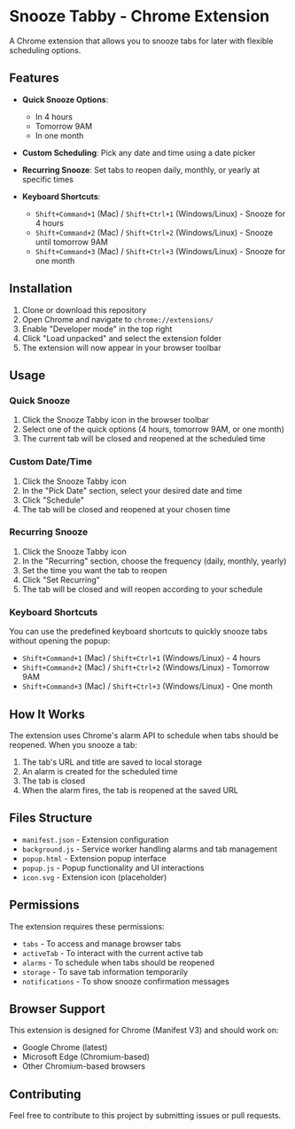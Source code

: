 # Snooze Tabby - Chrome Extension

A Chrome extension that allows you to snooze tabs for later with flexible scheduling options.

## Features

- **Quick Snooze Options**:

  - In 4 hours
  - Tomorrow 9AM
  - In one month

- **Custom Scheduling**: Pick any date and time using a date picker
- **Recurring Snooze**: Set tabs to reopen daily, monthly, or yearly at specific times
- **Keyboard Shortcuts**:
  - `Shift+Command+1` (Mac) / `Shift+Ctrl+1` (Windows/Linux) - Snooze for 4 hours
  - `Shift+Command+2` (Mac) / `Shift+Ctrl+2` (Windows/Linux) - Snooze until tomorrow 9AM
  - `Shift+Command+3` (Mac) / `Shift+Ctrl+3` (Windows/Linux) - Snooze for one month

## Installation

1. Clone or download this repository
2. Open Chrome and navigate to `chrome://extensions/`
3. Enable "Developer mode" in the top right
4. Click "Load unpacked" and select the extension folder
5. The extension will now appear in your browser toolbar

## Usage

### Quick Snooze

1. Click the Snooze Tabby icon in the browser toolbar
2. Select one of the quick options (4 hours, tomorrow 9AM, or one month)
3. The current tab will be closed and reopened at the scheduled time

### Custom Date/Time

1. Click the Snooze Tabby icon
2. In the "Pick Date" section, select your desired date and time
3. Click "Schedule"
4. The tab will be closed and reopened at your chosen time

### Recurring Snooze

1. Click the Snooze Tabby icon
2. In the "Recurring" section, choose the frequency (daily, monthly, yearly)
3. Set the time you want the tab to reopen
4. Click "Set Recurring"
5. The tab will be closed and will reopen according to your schedule

### Keyboard Shortcuts

You can use the predefined keyboard shortcuts to quickly snooze tabs without opening the popup:

- `Shift+Command+1` (Mac) / `Shift+Ctrl+1` (Windows/Linux) - 4 hours
- `Shift+Command+2` (Mac) / `Shift+Ctrl+2` (Windows/Linux) - Tomorrow 9AM
- `Shift+Command+3` (Mac) / `Shift+Ctrl+3` (Windows/Linux) - One month

## How It Works

The extension uses Chrome's alarm API to schedule when tabs should be reopened. When you snooze a tab:

1. The tab's URL and title are saved to local storage
2. An alarm is created for the scheduled time
3. The tab is closed
4. When the alarm fires, the tab is reopened at the saved URL

## Files Structure

- `manifest.json` - Extension configuration
- `background.js` - Service worker handling alarms and tab management
- `popup.html` - Extension popup interface
- `popup.js` - Popup functionality and UI interactions
- `icon.svg` - Extension icon (placeholder)

## Permissions

The extension requires these permissions:

- `tabs` - To access and manage browser tabs
- `activeTab` - To interact with the current active tab
- `alarms` - To schedule when tabs should be reopened
- `storage` - To save tab information temporarily
- `notifications` - To show snooze confirmation messages

## Browser Support

This extension is designed for Chrome (Manifest V3) and should work on:

- Google Chrome (latest)
- Microsoft Edge (Chromium-based)
- Other Chromium-based browsers

## Contributing

Feel free to contribute to this project by submitting issues or pull requests.
